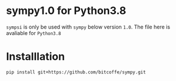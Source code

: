 # sympy1.0 for Python3.8
`sympsi` is only be used with `sympy` below version `1.0`. The file here is avaliable for `Python3.8`
# Installlation
```
pip install git+https://github.com/bitcoffe/sympy.git
```
